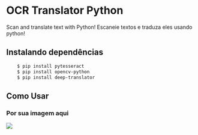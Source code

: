 # OCR Translator Python
Scan and translate text with Python!
Escaneie textos e traduza eles usando python!

## Instalando dependências
```bash
    $ pip install pytesseract
    $ pip install opencv-python
    $ pip install deep-translator
```
## Como Usar

### Por sua imagem aqui
<image src="./imagens/Capturar.PNG">
